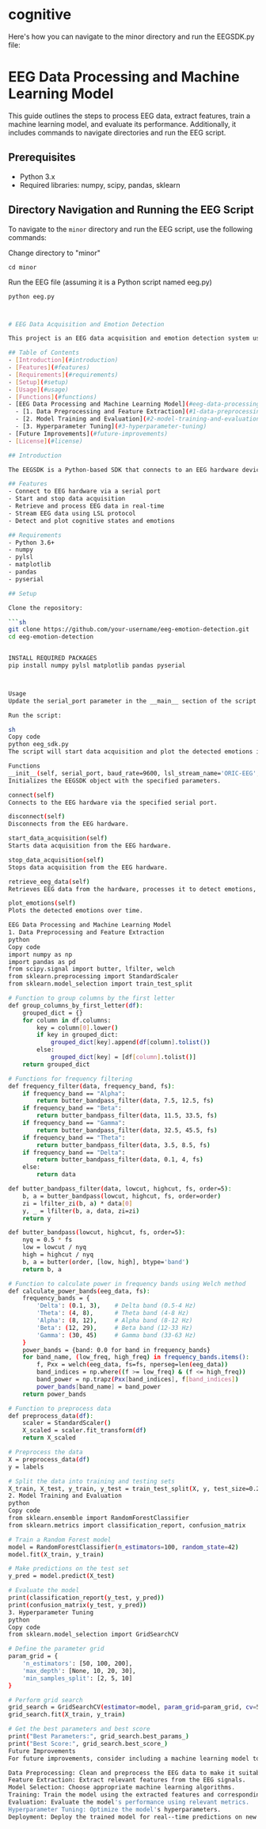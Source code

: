 # cognitive

Here's how you can navigate to the minor directory and run the EEGSDK.py file:

# EEG Data Processing and Machine Learning Model

This guide outlines the steps to process EEG data, extract features, train a machine learning model, and evaluate its performance. Additionally, it includes commands to navigate directories and run the EEG script.

## Prerequisites

- Python 3.x
- Required libraries: numpy, scipy, pandas, sklearn

## Directory Navigation and Running the EEG Script

To navigate to the `minor` directory and run the EEG script, use the following commands:


Change directory to "minor"

`cd minor`

Run the EEG file (assuming it is a Python script named eeg.py)

 `python eeg.py`


```bash


# EEG Data Acquisition and Emotion Detection

This project is an EEG data acquisition and emotion detection system using Python. The system connects to an EEG hardware device via a serial port, retrieves EEG data, and detects cognitive states and emotions using the data.

## Table of Contents
- [Introduction](#introduction)
- [Features](#features)
- [Requirements](#requirements)
- [Setup](#setup)
- [Usage](#usage)
- [Functions](#functions)
- [EEG Data Processing and Machine Learning Model](#eeg-data-processing-and-machine-learning-model)
  - [1. Data Preprocessing and Feature Extraction](#1-data-preprocessing-and-feature-extraction)
  - [2. Model Training and Evaluation](#2-model-training-and-evaluation)
  - [3. Hyperparameter Tuning](#3-hyperparameter-tuning)
- [Future Improvements](#future-improvements)
- [License](#license)

## Introduction

The EEGSDK is a Python-based SDK that connects to an EEG hardware device, retrieves EEG data in real-time, and processes the data to detect cognitive states and emotions. The data is also streamed using the Lab Streaming Layer (LSL) protocol for further analysis.

## Features
- Connect to EEG hardware via a serial port
- Start and stop data acquisition
- Retrieve and process EEG data in real-time
- Stream EEG data using LSL protocol
- Detect and plot cognitive states and emotions

## Requirements
- Python 3.6+
- numpy
- pylsl
- matplotlib
- pandas
- pyserial

## Setup

Clone the repository:

```sh
git clone https://github.com/your-username/eeg-emotion-detection.git
cd eeg-emotion-detection


INSTALL REQUIRED PACKAGES
pip install numpy pylsl matplotlib pandas pyserial



Usage
Update the serial_port parameter in the __main__ section of the script with the correct serial port your EEG hardware is connected to (e.g., COM7 for Windows or /dev/ttyUSB0 for Linux).

Run the script:

sh
Copy code
python eeg_sdk.py
The script will start data acquisition and plot the detected emotions in real-time. To stop the acquisition, press Ctrl+C.

Functions
__init__(self, serial_port, baud_rate=9600, lsl_stream_name='ORIC-EEG', json_file_path='eeg_data.json')
Initializes the EEGSDK object with the specified parameters.

connect(self)
Connects to the EEG hardware via the specified serial port.

disconnect(self)
Disconnects from the EEG hardware.

start_data_acquisition(self)
Starts data acquisition from the EEG hardware.

stop_data_acquisition(self)
Stops data acquisition from the EEG hardware.

retrieve_eeg_data(self)
Retrieves EEG data from the hardware, processes it to detect emotions, and streams the data using the LSL protocol.

plot_emotions(self)
Plots the detected emotions over time.

EEG Data Processing and Machine Learning Model
1. Data Preprocessing and Feature Extraction
python
Copy code
import numpy as np
import pandas as pd
from scipy.signal import butter, lfilter, welch
from sklearn.preprocessing import StandardScaler
from sklearn.model_selection import train_test_split

# Function to group columns by the first letter
def group_columns_by_first_letter(df):
    grouped_dict = {}
    for column in df.columns:
        key = column[0].lower()
        if key in grouped_dict:
            grouped_dict[key].append(df[column].tolist())
        else:
            grouped_dict[key] = [df[column].tolist()]
    return grouped_dict

# Functions for frequency filtering
def frequency_filter(data, frequency_band, fs):
    if frequency_band == "Alpha":
        return butter_bandpass_filter(data, 7.5, 12.5, fs)
    if frequency_band == "Beta":
        return butter_bandpass_filter(data, 11.5, 33.5, fs)
    if frequency_band == "Gamma":
        return butter_bandpass_filter(data, 32.5, 45.5, fs)
    if frequency_band == "Theta":
        return butter_bandpass_filter(data, 3.5, 8.5, fs)
    if frequency_band == "Delta":
        return butter_bandpass_filter(data, 0.1, 4, fs)
    else:
        return data

def butter_bandpass_filter(data, lowcut, highcut, fs, order=5):
    b, a = butter_bandpass(lowcut, highcut, fs, order=order)
    zi = lfilter_zi(b, a) * data[0]
    y, _ = lfilter(b, a, data, zi=zi)
    return y

def butter_bandpass(lowcut, highcut, fs, order=5):
    nyq = 0.5 * fs
    low = lowcut / nyq
    high = highcut / nyq
    b, a = butter(order, [low, high], btype='band')
    return b, a

# Function to calculate power in frequency bands using Welch method
def calculate_power_bands(eeg_data, fs):
    frequency_bands = {
        'Delta': (0.1, 3),    # Delta band (0.5-4 Hz)
        'Theta': (4, 8),      # Theta band (4-8 Hz)
        'Alpha': (8, 12),     # Alpha band (8-12 Hz)
        'Beta': (12, 29),     # Beta band (12-33 Hz)
        'Gamma': (30, 45)     # Gamma band (33-63 Hz)
    }
    power_bands = {band: 0.0 for band in frequency_bands}
    for band_name, (low_freq, high_freq) in frequency_bands.items():
        f, Pxx = welch(eeg_data, fs=fs, nperseg=len(eeg_data))
        band_indices = np.where((f >= low_freq) & (f <= high_freq))
        band_power = np.trapz(Pxx[band_indices], f[band_indices])
        power_bands[band_name] = band_power
    return power_bands

# Function to preprocess data
def preprocess_data(df):
    scaler = StandardScaler()
    X_scaled = scaler.fit_transform(df)
    return X_scaled

# Preprocess the data
X = preprocess_data(df)
y = labels

# Split the data into training and testing sets
X_train, X_test, y_train, y_test = train_test_split(X, y, test_size=0.2, random_state=42)
2. Model Training and Evaluation
python
Copy code
from sklearn.ensemble import RandomForestClassifier
from sklearn.metrics import classification_report, confusion_matrix

# Train a Random Forest model
model = RandomForestClassifier(n_estimators=100, random_state=42)
model.fit(X_train, y_train)

# Make predictions on the test set
y_pred = model.predict(X_test)

# Evaluate the model
print(classification_report(y_test, y_pred))
print(confusion_matrix(y_test, y_pred))
3. Hyperparameter Tuning
python
Copy code
from sklearn.model_selection import GridSearchCV

# Define the parameter grid
param_grid = {
    'n_estimators': [50, 100, 200],
    'max_depth': [None, 10, 20, 30],
    'min_samples_split': [2, 5, 10]
}

# Perform grid search
grid_search = GridSearchCV(estimator=model, param_grid=param_grid, cv=5, scoring='accuracy')
grid_search.fit(X_train, y_train)

# Get the best parameters and best score
print("Best Parameters:", grid_search.best_params_)
print("Best Score:", grid_search.best_score_)
Future Improvements
For future improvements, consider including a machine learning model to train on this EEG data for accurate predictions. The steps would involve:

Data Preprocessing: Clean and preprocess the EEG data to make it suitable for machine learning.
Feature Extraction: Extract relevant features from the EEG signals.
Model Selection: Choose appropriate machine learning algorithms.
Training: Train the model using the extracted features and corresponding labels.
Evaluation: Evaluate the model's performance using relevant metrics.
Hyperparameter Tuning: Optimize the model's hyperparameters.
Deployment: Deploy the trained model for real--time predictions on new EEG data.

